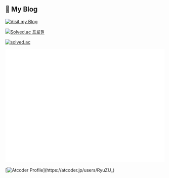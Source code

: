 ## 📖 My Blog

[![Visit my Blog](https://img.shields.io/badge/Blog-ryuzu.me-1DA1F2?style=flat-square&logo=book&logoColor=white)](https://ryuzu.me)

[![Solved.ac
프로필](http://mazassumnida.wtf/api/v2/generate_badge?boj=dbrua1222)](https://solved.ac/dbrua1222)

[![solved.ac](https://solvedac.junah.dev/v1/generate_badge?handle=dbrua1222)](https://solved.ac/profile/dbrua1222/arena)

[![Codeforces](https://raw.githubusercontent.com/RyuZU3747/cfstats/main/output/light_card.svg#gh-dark-mode-only)](https://codeforces.com/profile/RyuZU)

[![Atcoder Profile](https://atcoder-badge.kro.kr?id=RyuZU_)](https://atcoder.jp/users/RyuZU_)
